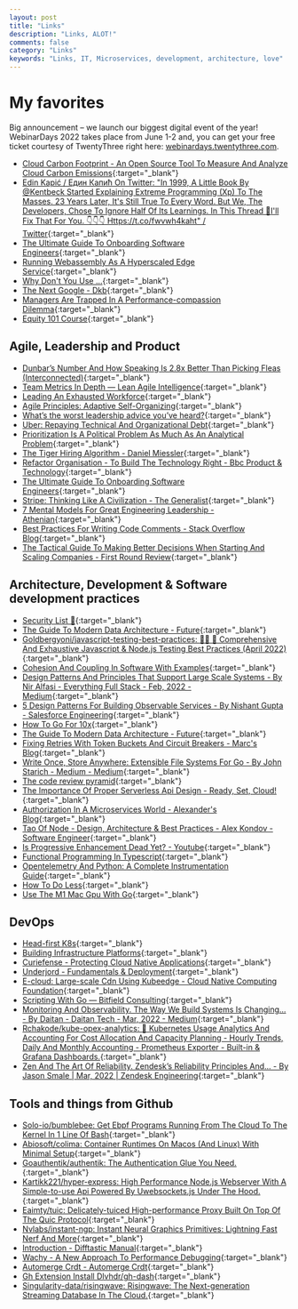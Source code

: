 ```yaml
---
layout: post
title: "Links"
description: "Links, ALOT!"
comments: false
category: "Links"
keywords: "Links, IT, Microservices, development, architecture, love"
---
```

<!-- markdownlint-disable MD033 MD020 MD025-->
# My favorites<a name="favorites"></a>

Big announcement – we launch our biggest digital event of the year! WebinarDays 2022 takes place from June 1-2 and, you can get your free ticket courtesy of TwentyThree right here: [webinardays.twentythree.com](https://webinardays.twentythree.com/).

- [Cloud Carbon Footprint - An Open Source Tool To Measure And Analyze Cloud Carbon Emissions](https://www.cloudcarbonfootprint.org/){:target="_blank"}
- [Edin Kapić / Един Капић On Twitter: "In 1999, A Little Book By @Kentbeck Started Explaining Extreme Programming (Xp) To The Masses. 23 Years Later, It's Still True To Every Word. But We, The Developers, Chose To Ignore Half Of Its Learnings. In This Thread 🧵I'll Fix That For You. 👇👇👇 Https://t.co/fwvwh4kaht" / Twitter](https://twitter.com/ekapic/status/1503649907978166279){:target="_blank"}
- [The Ultimate Guide To Onboarding Software Engineers](https://leadership.garden/onboarding-engineers/){:target="_blank"}
- [Running Webassembly As A Hyperscaled Edge Service](https://engineering.q42.nl/webassembly-beyond-the-browser/){:target="_blank"}
- [Why Don't You Use ...](https://www.brendangregg.com/blog/2022-03-19/why-dont-you-use.html){:target="_blank"}
- [The Next Google - Dkb](https://dkb.io/post/the-next-google){:target="_blank"}
- [Managers Are Trapped In A Performance-compassion Dilemma](https://hbr.org/2022/04/managers-are-trapped-in-a-performance-compassion-dilemma){:target="_blank"}
- [Equity 101 Course](https://carta.com/equity/learn/){:target="_blank"}

## Agile, Leadership and Product<a name="agile"></a>

- [Dunbar’s Number And How Speaking Is 2.8x Better Than Picking Fleas (Interconnected)](https://interconnected.org/home/2022/04/05/dunbar){:target="_blank"}
- [Team Metrics In Depth — Lean Agile Intelligence](https://leanagileintelligenceservices.com/blog-original/team-metrics-in-depth){:target="_blank"}
- [Leading An Exhausted Workforce](https://hbr.org/2022/03/leading-an-exhausted-workforce?deliveryName=DM186106){:target="_blank"}
- [Agile Principles: Adaptive Self-Organizing](https://www.simplethread.com/agile-principles-11-adaptive-self-organizing/){:target="_blank"}
- [What’s the worst leadership advice you’ve heard?](https://threadreaderapp.com/thread/1493569303030816770.html){:target="_blank"}
- [Uber: Repaying Technical And Organizational Debt](https://stanford.edu/dept/gsb-ds/Inkling/Uber_Repaying_Technical_and_Organizational_Debt/index.html){:target="_blank"}
- [Prioritization Is A Political Problem As Much As An Analytical Problem](https://www.mironov.com/pri-politics/){:target="_blank"}
- [The Tiger Hiring Algorithm - Daniel Miessler](https://danielmiessler.com/blog/the-tiger-hiring-algorithm/){:target="_blank"}
- [Refactor Organisation - To Build The Technology Right - Bbc Product & Technology](https://medium.com/bbc-design-engineering/refactor-organisation-80e4e171d922){:target="_blank"}
- [The Ultimate Guide To Onboarding Software Engineers](https://leadership.garden/onboarding-engineers/){:target="_blank"}
- [Stripe: Thinking Like A Civilization - The Generalist](https://www.readthegeneralist.com/briefing/stripe){:target="_blank"}
- [7 Mental Models For Great Engineering Leadership - Athenian](https://athenian.com/blog/7-mental-models-for-great-engineering-leadership){:target="_blank"}
- [Best Practices For Writing Code Comments - Stack Overflow Blog](https://stackoverflow.blog/2021/12/23/best-practices-for-writing-code-comments/){:target="_blank"}
- [The Tactical Guide To Making Better Decisions When Starting And Scaling Companies - First Round Review](https://review.firstround.com/the-tactical-guide-to-making-better-decisions-when-starting-and-scaling-companies){:target="_blank"}

## Architecture, Development & Software development practices <a name="development"></a>

- [Security List 🔐](https://security-list.js.org/#/){:target="_blank"}
- [The Guide To Modern Data Architecture - Future](https://future.a16z.com/emerging-architectures-modern-data-infrastructure/){:target="_blank"}
- [Goldbergyoni/javascript-testing-best-practices: 📗🌐 🚢 Comprehensive And Exhaustive Javascript & Node.js Testing Best Practices (April 2022)](https://github.com/goldbergyoni/javascript-testing-best-practices#readme){:target="_blank"}
- [Cohesion And Coupling In Software With Examples](https://thevaluable.dev/cohesion-coupling-guide-examples/){:target="_blank"}
- [Design Patterns And Principles That Support Large Scale Systems - By Nir Alfasi - Everything Full Stack - Feb, 2022 - Medium](https://medium.com/everything-full-stack/design-patterns-and-principles-that-support-large-scale-systems-f3c9adf89ad){:target="_blank"}
- [5 Design Patterns For Building Observable Services - By Nishant Gupta - Salesforce Engineering](https://engineering.salesforce.com/5-design-patterns-for-building-observable-services-d56e7a330419){:target="_blank"}
- [How To Go For 10x](https://muratbuffalo.blogspot.com/2015/08/how-to-go-for-10x.html){:target="_blank"}
- [The Guide To Modern Data Architecture - Future](https://future.a16z.com/emerging-architectures-modern-data-infrastructure/){:target="_blank"}
- [Fixing Retries With Token Buckets And Circuit Breakers - Marc's Blog](https://brooker.co.za/blog/2022/02/28/retries.html){:target="_blank"}
- [Write Once, Store Anywhere: Extensible File Systems For Go - By John Starich - Medium - Medium](https://blog.johnstarich.com/write-once-store-anywhere-extensible-file-systems-for-go-65c7c0949e74){:target="_blank"}
- [The code review pyramid](https://www.morling.dev/blog/the-code-review-pyramid/){:target="_blank"}
- [The Importance Of Proper Serverless Api Design - Ready, Set, Cloud!](https://www.readysetcloud.io/blog/allen.helton/the-importance-of-proper-serverless-api-design/){:target="_blank"}
- [Authorization In A Microservices World - Alexander's Blog](https://www.alexanderlolis.com/authorization-in-a-microservices-world#with-an-authorization-middleware-and-library-per-service){:target="_blank"}
- [Tao Of Node - Design, Architecture & Best Practices - Alex Kondov - Software Engineer](https://alexkondov.com/tao-of-node/){:target="_blank"}
- [Is Progressive Enhancement Dead Yet? - Youtube](https://www.youtube.com/watch?v=mDf7OUJobJs){:target="_blank"}
- [Functional Programming In Typescript](https://serokell.io/blog/typescript-for-haskellers){:target="_blank"}
- [Opentelemetry And Python: A Complete Instrumentation Guide](https://www.timescale.com/blog/opentelemetry-and-python-a-complete-instrumentation-guide/){:target="_blank"}
- [How To Do Less](https://alexturek.com/2022-03-07-How-to-do-less/){:target="_blank"}
- [Use The M1 Mac Gpu With Go](https://adrianhesketh.com/2022/03/31/use-m1-gpu-with-go/){:target="_blank"}

## DevOps<a name="devops"></a>

- [Head-first K8s](https://head-first-kubernetes.github.io/){:target="_blank"}
- [Building Infrastructure Platforms](https://martinfowler.com/articles/building-infrastructure-platform.html){:target="_blank"}
- [Curiefense - Protecting Cloud Native Applications](https://www.curiefense.io/){:target="_blank"}
- [Underjord - Fundamentals & Deployment](https://underjord.io/fundamentals-and-deployment.html){:target="_blank"}
- [E-cloud: Large-scale Cdn Using Kubeedge - Cloud Native Computing Foundation](https://www.cncf.io/blog/2022/03/18/e-cloud-large-scale-cdn-using-kubeedge/){:target="_blank"}
- [Scripting With Go — Bitfield Consulting](https://bitfieldconsulting.com/golang/scripting){:target="_blank"}
- [Monitoring And Observability. The Way We Build Systems Is Changing… - By Daitan - Daitan Tech - Mar, 2022 - Medium](https://medium.com/daitan-tech/monitoring-and-observability-cfd42f7b51c3){:target="_blank"}
- [Rchakode/kube-opex-analytics: 🎨 Kubernetes Usage Analytics And Accounting For Cost Allocation And Capacity Planning - Hourly Trends, Daily And Monthly Accounting - Prometheus Exporter - Built-in & Grafana Dashboards.](https://github.com/rchakode/kube-opex-analytics){:target="_blank"}
- [Zen And The Art Of Reliability. Zendesk’s Reliability Principles And… - By Jason Smale | Mar, 2022 | Zendesk Engineering](https://zendesk.engineering/zen-and-the-art-of-reliability-f42fa7e64849){:target="_blank"}

## Tools and things from Github <a name="tools"></a>

- [Solo-io/bumblebee: Get Ebpf Programs Running From The Cloud To The Kernel In 1 Line Of Bash](https://github.com/solo-io/bumblebee){:target="_blank"}
- [Abiosoft/colima: Container Runtimes On Macos (And Linux) With Minimal Setup](https://github.com/abiosoft/colima){:target="_blank"}
- [Goauthentik/authentik: The Authentication Glue You Need.](https://github.com/goauthentik/authentik){:target="_blank"}
- [Kartikk221/hyper-express: High Performance Node.js Webserver With A Simple-to-use Api Powered By Uwebsockets.js Under The Hood.](https://github.com/kartikk221/hyper-express){:target="_blank"}
- [Eaimty/tuic: Delicately-tuiced High-performance Proxy Built On Top Of The Quic Protocol](https://github.com/EAimTY/tuic){:target="_blank"}
- [Nvlabs/instant-ngp: Instant Neural Graphics Primitives: Lightning Fast Nerf And More](https://github.com/NVlabs/instant-ngp){:target="_blank"}
- [Introduction - Difftastic Manual](https://difftastic.wilfred.me.uk/introduction.html){:target="_blank"}
- [Wachy - A New Approach To Performance Debugging](https://rubrikinc.github.io/wachy/){:target="_blank"}
- [Automerge Crdt - Automerge Crdt](https://automerge.org/){:target="_blank"}
- [Gh Extension Install Dlvhdr/gh-dash](https://github.com/dlvhdr/gh-dash){:target="_blank"}
- [Singularity-data/risingwave: Risingwave: The Next-generation Streaming Database In The Cloud.](https://github.com/singularity-data/risingwave){:target="_blank"}
